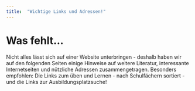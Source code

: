 ```yaml
---
title:  "Wichtige Links und Adressen!"
---
```


# Was fehlt...

Nicht alles lässt sich auf einer Website unterbringen - deshalb haben wir auf den folgenden Seiten einige Hinweise auf weitere Literatur, interessante Internetseiten und nützliche Adressen zusammengetragen. Besonders empfohlen: Die Links zum üben und Lernen - nach Schulfächern sortiert - und die Links zur Ausbildungsplatzsuche!
